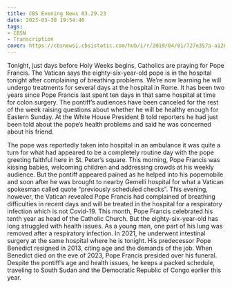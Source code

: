 ```yaml
---
title: CBS Evening News 03.29.23
date: 2023-03-30 19:54:40
tags:
- CBSN
- Transcription
cover: https://cbsnews1.cbsistatic.com/hub/i/r/2019/04/01/727e357a-a126-4138-a2c5-4d3222669d57/thumbnail/640x360/3ff2761028dc5c65cc4f07acd54bcd5c/cbsn2-logo-1920x1080.jpg
---
```

Tonight, just days before Holy Weeks begins, Catholics are praying for Pope Francis. The Vatican says the eighty-six-year-old pope is in the hospital tonight after complaining of breathing problems. We’re now learning he will undergo treatments for several days at the hospital in Rome. It has been two years since Pope Francis last spent ten days in that same hospital at time for colon surgery. The pontiff’s audiences have been canceled for the rest of the week raising questions about whether he will be healthy enough for Eastern Sunday. At the White House President B told reporters he had just been told about the pope’s health problems and said he was concerned about his friend.

The pope was reportedly taken into hospital in an ambulance it was quite a turn for what had appeared to be a completely routine day with the pope greeting faithful here in St. Peter’s square. This morning, Pope Francis was kissing babies, welcoming children and addressing crowds at his weekly audience. But the pontiff appeared pained as he helped into his popemobile and soon after he was brought to nearby Gemelli hospital for what a Vatican spokesman called quote “previously scheduled checks”. This evening, however, the Vatican revealed Pope Francis had complained of breathing difficulties in recent days and will be treated in the hospital for a respiratory infection which is not Covid-19. This month, Pope Francis celebrated his tenth year as head of the Catholic Church. But the eighty-six-year-old has long struggled with health issues. As a young man, one part of his lung was removed after a respiratory infection. In 2021, he underwent intestinal surgery at the same hospital where he is tonight. His predecessor Pope Benedict resigned in 2013, citing age and the demands of the job. When Benedict died on the eve of 2023, Pope Francis presided over his funeral. Despite the pontiff’s age and health issues, he keeps a packed schedule, traveling to South Sudan and the Democratic Republic of Congo earlier this year. 
